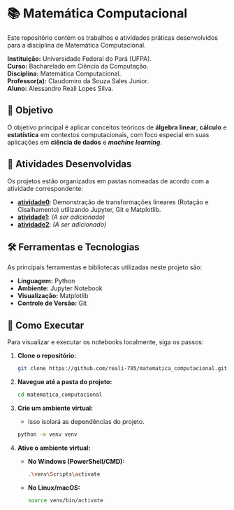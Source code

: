 # 📚 Matemática Computacional

Este repositório contém os trabalhos e atividades práticas desenvolvidos para a disciplina de Matemática Computacional.

**Instituição:** Universidade Federal do Pará (UFPA).  
**Curso:** Bacharelado em Ciência da Computação.  
**Disciplina:** Matemática Computacional.  
**Professor(a):** Claudomiro da Souza Sales Junior.  
**Aluno:** Alessandro Reali Lopes Silva.

## 🎯 Objetivo

O objetivo principal é aplicar conceitos teóricos de **álgebra linear**, **cálculo** e **estatística** em contextos computacionais, com foco especial em suas aplicações em **ciência de dados** e ***machine learning***.

## 📂 Atividades Desenvolvidas

Os projetos estão organizados em pastas nomeadas de acordo com a atividade correspondente:

- **[atividade0](./atividade0/transformacao_linear.ipynb)**: Demonstração de transformações lineares (Rotação e Cisalhamento) utilizando Jupyter, Git e Matplotlib.
- **[atividade1](./atividade1/)**: *(A ser adicionado)*
- **[atividade2](./atividade2/)**: *(A ser adicionado)*

## 🛠️ Ferramentas e Tecnologias

As principais ferramentas e bibliotecas utilizadas neste projeto são:

- **Linguagem:** Python
- **Ambiente:** Jupyter Notebook
- **Visualização:** Matplotlib
- **Controle de Versão:** Git

## 🚀 Como Executar

Para visualizar e executar os notebooks localmente, siga os passos:

1.  **Clone o repositório:**
    ```bash
    git clone https://github.com/reali-705/matematica_computacional.git
    ```

2.  **Navegue até a pasta do projeto:**
    ```bash
    cd matematica_computacional
    ```

3.  **Crie um ambiente virtual:**
    * Isso isolará as dependências do projeto.
    ```bash
    python -m venv venv
    ```

4.  **Ative o ambiente virtual:**
    * **No Windows (PowerShell/CMD):**
        ```bash
        .\venv\Scripts\activate
        ```
    * **No Linux/macOS:**
        ```bash
        source venv/bin/activate
        ```
